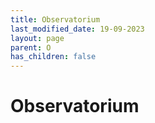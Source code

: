```yaml
---
title: Observatorium
last_modified_date: 19-09-2023
layout: page
parent: O
has_children: false
---
```


Observatorium
=============

